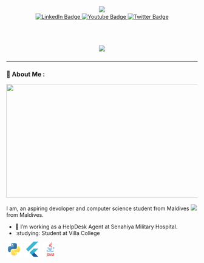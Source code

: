 <div id="header" align="center">
  <img src="https://media.giphy.com/media/M9gbBd9nbDrOTu1Mqx/giphy.gif" width="100"/>
</div>

<div id="badges" align="center">
  <a href="your-linkedin-URL">
    <img src="https://img.shields.io/badge/LinkedIn-blue?style=for-the-badge&logo=linkedin&logoColor=white" alt="LinkedIn Badge"/>
  </a>
  <a href="your-youtube-URL">
    <img src="https://img.shields.io/badge/YouTube-red?style=for-the-badge&logo=youtube&logoColor=white" alt="Youtube Badge"/>
  </a>
  <a href="your-twitter-URL">
    <img src="https://img.shields.io/badge/Twitter-blue?style=for-the-badge&logo=twitter&logoColor=white" alt="Twitter Badge"/>
  </a>
</div>

<div align="center">
    <img src="https://komarev.com/ghpvc/?username=nishaalnaseer&style=flat-square&color=red" alt=""/>
    <h1>
        <img src="https://media2.giphy.com/media/v1.Y2lkPTc5MGI3NjExMGVkYWFjZjUyOGI5YTBiOTA4NzFiMWMwZGE1OGMzZDMyZjA3N2VkYyZlcD12MV9pbnRlcm5hbF9naWZzX2dpZklkJmN0PXRz/ZDTbix65Me1YDNLDF3/giphy.gif" width="300px"/>
    </h1>
</div>

___

### :bow_and_arrow: About Me :

<div align="center">
  <img src="https://media.giphy.com/media/dWesBcTLavkZuG35MI/giphy.gif" width="600" height="300"/>
</div>

I am, an aspiring devoloper and computer science student from Maldives <img src="https://media.giphy.com/media/WUlplcMpOCEmTGBtBW/giphy.gif" width="30"> from Maldives.

- :telescope: I’m working as a HelpDesk Agent at Senahiya Military Hospital.
- :studying: Student at Villa College

<div>
<img src="https://github.com/devicons/devicon/blob/master/icons/python/python-original.svg" title="Python" alt="Python" width="40" height="40"/>&nbsp;
<img src="https://github.com/devicons/devicon/blob/master/icons/flutter/flutter-original.svg" title="Flutter" alt="Flutter" width="40" height="40"/>&nbsp;
<img src="https://github.com/devicons/devicon/blob/master/icons/java/java-original-wordmark.svg" title="Java" alt="Java" width="40" height="40"/>&nbsp;


</div>
